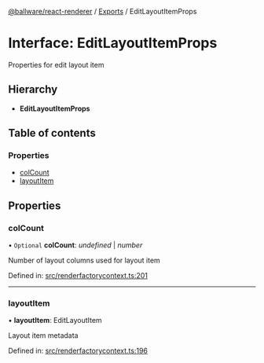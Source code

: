 [@ballware/react-renderer](../README.md) / [Exports](../modules.md) / EditLayoutItemProps

# Interface: EditLayoutItemProps

Properties for edit layout item

## Hierarchy

* **EditLayoutItemProps**

## Table of contents

### Properties

- [colCount](editlayoutitemprops.md#colcount)
- [layoutItem](editlayoutitemprops.md#layoutitem)

## Properties

### colCount

• `Optional` **colCount**: *undefined* \| *number*

Number of layout columns used for layout item

Defined in: [src/renderfactorycontext.ts:201](https://github.com/frankball/ballware-react-renderer/blob/0e29664/src/renderfactorycontext.ts#L201)

___

### layoutItem

• **layoutItem**: EditLayoutItem

Layout item metadata

Defined in: [src/renderfactorycontext.ts:196](https://github.com/frankball/ballware-react-renderer/blob/0e29664/src/renderfactorycontext.ts#L196)
